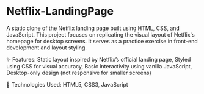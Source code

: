# Netflix-LandingPage
A static clone of the Netflix landing page built using HTML, CSS, and JavaScript. This project focuses on replicating the visual layout of Netflix's homepage for desktop screens. It serves as a practice exercise in front-end development and layout styling.

✨ Features: 
Static layout inspired by Netflix’s official landing page, Styled using CSS for visual accuracy, Basic interactivity using vanilla JavaScript, Desktop-only design (not responsive for smaller screens)

🚀 Technologies Used: 
HTML5, CSS3, JavaScript
